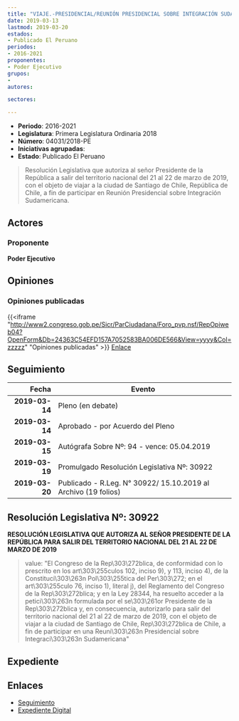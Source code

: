 ```yaml
---
title: "VIAJE.-PRESIDENCIAL/REUNIÓN PRESIDENCIAL SOBRE INTEGRACIÓN SUDAMERICANA"
date: 2019-03-13
lastmod: 2019-03-20
estados:
- Publicado El Peruano
periodos:
- 2016-2021
proponentes:
- Poder Ejecutivo
grupos:
- 
autores:

sectores:

---
```

- **Periodo**: 2016-2021
- **Legislatura**: Primera Legislatura Ordinaria 2018
- **Número**: 04031/2018-PE
- **Iniciativas agrupadas**: 
- **Estado**: Publicado El Peruano

> Resolución Legislativa que autoriza al señor Presidente de la República a salir del territorio nacional del 21 al 22 de marzo de 2019, con el objeto de viajar a la ciudad de Santiago de Chile, República de Chile, a fin de participar en Reunión Presidencial sobre Integración Sudamericana.


## Actores

### Proponente

**Poder Ejecutivo**

## Opiniones

### Opiniones publicadas

{{<iframe "http://www2.congreso.gob.pe/Sicr/ParCiudadana/Foro_pvp.nsf/RepOpiweb04?OpenForm&Db=24363C54EFD157A7052583BA006DE566&View=yyyy&Col=zzzzz" "Opiniones publicadas" >}}
[Enlace](http://www2.congreso.gob.pe/Sicr/ParCiudadana/Foro_pvp.nsf/RepOpiweb04?OpenForm&Db=24363C54EFD157A7052583BA006DE566&View=yyyy&Col=zzzzz)


## Seguimiento

| Fecha | Evento |
|------:|--------|
| **2019-03-14** | Pleno (en debate) |
| **2019-03-14** | Aprobado - por Acuerdo del Pleno |
| **2019-03-15** | Autógrafa Sobre Nº: 94 - vence: 05.04.2019 |
| **2019-03-19** | Promulgado Resolución Legislativa Nº: 30922 |
| **2019-03-20** | Publicado - R.Leg. N° 30922/ 15.10.2019 al Archivo (19 folios) |

## Resolución Legislativa Nº: 30922

**RESOLUCIÓN LEGISLATIVA QUE AUTORIZA AL SEÑOR PRESIDENTE DE LA REPÚBLICA PARA SALIR DEL TERRITORIO NACIONAL DEL 21 AL 22 DE MARZO DE 2019**

> value: "El Congreso de la Rep\303\272blica, de conformidad con lo prescrito en los art\303\255culos 102, inciso 9), y 113, inciso 4), de la Constituci\303\263n Pol\303\255tica del Per\303\272; en el art\303\255culo 76, inciso 1), literal j), del Reglamento del Congreso de la Rep\303\272blica; y en la Ley 28344, ha resuelto acceder a la petici\303\263n formulada por el se\303\261or Presidente de la Rep\303\272blica y, en consecuencia, autorizarlo para salir del territorio nacional del 21 al 22 de marzo de 2019, con el objeto de viajar a la ciudad de Santiago de Chile, Rep\303\272blica de Chile, a fin de participar en una Reuni\303\263n Presidencial sobre Integraci\303\263n Sudamericana"


## Expediente

## Enlaces

- [Seguimiento](http://www2.congreso.gob.pe/Sicr/TraDocEstProc/CLProLey2016.nsf/f7fff46988ca05b1052578e100829cc7/2865cee2122de585052583bc007bec45?OpenDocument)
- [Expediente Digital](http://www2.congreso.gob.pe/Sicr/TraDocEstProc/CLProLey2016.nsf/f7fff46988ca05b1052578e100829cc7/2865cee2122de585052583bc007bec45?OpenDocument&Click=05257FB7005EB655.eb71d0cf91d8294e05256cdf006b5706/$Body/0.1C6C)

